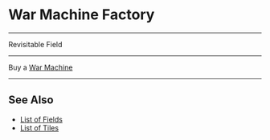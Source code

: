 # War Machine Factory

___
Revisitable Field
___
Buy a [War Machine](../war_machines/index.md)
___


## See Also

- [List of Fields](index.md)
- [List of Tiles](../tiles/index.md)
